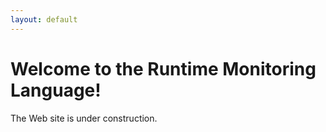 ```yaml
---
layout: default
---
```


# Welcome to the Runtime Monitoring Language!

The Web site is under construction.


